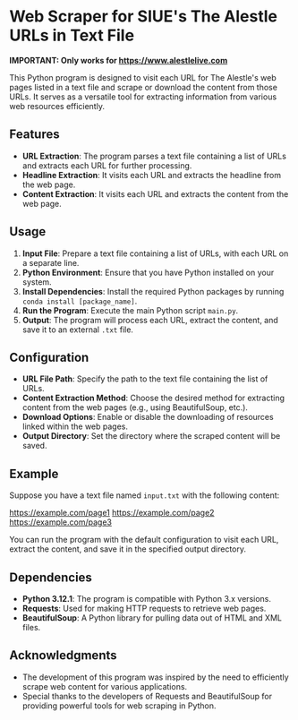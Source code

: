 # Web Scraper for SIUE's The Alestle URLs in Text File 
**IMPORTANT: Only works for https://www.alestlelive.com**

This Python program is designed to visit each URL for The Alestle's web pages listed in a text file and scrape or download the content from those URLs. It serves as a versatile tool for extracting information from various web resources efficiently.

## Features

- **URL Extraction**: The program parses a text file containing a list of URLs and extracts each URL for further processing.
- **Headline Extraction**:  It visits each URL and extracts the headline from the web page.
- **Content Extraction**: It visits each URL and extracts the content from the web page.



## Usage

1. **Input File**: Prepare a text file containing a list of URLs, with each URL on a separate line.
2. **Python Environment**: Ensure that you have Python installed on your system.
3. **Install Dependencies**: Install the required Python packages by running `conda install [package_name]`.
4. **Run the Program**: Execute the main Python script `main.py`.
5. **Output**: The program will process each URL, extract the content, and save it to an external `.txt` file.

## Configuration

- **URL File Path**: Specify the path to the text file containing the list of URLs.
- **Content Extraction Method**: Choose the desired method for extracting content from the web pages (e.g., using BeautifulSoup, etc.).
- **Download Options**: Enable or disable the downloading of resources linked within the web pages.
- **Output Directory**: Set the directory where the scraped content will be saved.

## Example

Suppose you have a text file named `input.txt` with the following content:

https://example.com/page1
https://example.com/page2
https://example.com/page3


You can run the program with the default configuration to visit each URL, extract the content, and save it in the specified output directory.

## Dependencies

- **Python 3.12.1**: The program is compatible with Python 3.x versions.
- **Requests**: Used for making HTTP requests to retrieve web pages.
- **BeautifulSoup**: A Python library for pulling data out of HTML and XML files.


## Acknowledgments

- The development of this program was inspired by the need to efficiently scrape web content for various applications.
- Special thanks to the developers of Requests and BeautifulSoup for providing powerful tools for web scraping in Python.


